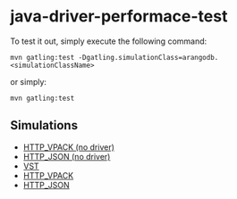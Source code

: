 # java-driver-performace-test

To test it out, simply execute the following command:

    mvn gatling:test -Dgatling.simulationClass=arangodb.<simulationClassName>

or simply:

    mvn gatling:test


## Simulations

- [HTTP_VPACK (no driver)](./results/httpsimulation-20191016084242209/index.html)
- [HTTP_JSON (no driver)](./results/httpsimulation-20191016083751482/index.html)
- [VST](./results/drivervstsimulation-20191016081323244/index.html)
- [HTTP_VPACK](./results/driversimulation-20191016083219711/index.html)
- [HTTP_JSON](./results/driversimulation-20191016082949469/index.html)

